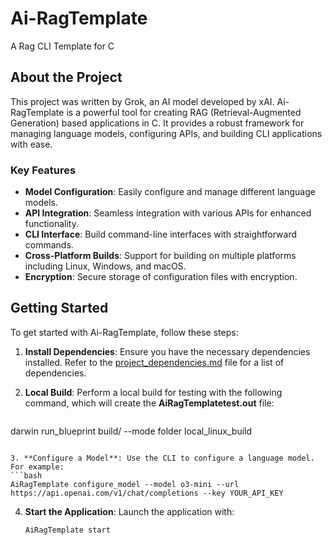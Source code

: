 # Ai-RagTemplate
A Rag CLI Template for C

## About the Project
This project was written by Grok, an AI model developed by xAI. Ai-RagTemplate is a powerful tool for creating RAG (Retrieval-Augmented Generation) based applications in C. It provides a robust framework for managing language models, configuring APIs, and building CLI applications with ease.

### Key Features
- **Model Configuration**: Easily configure and manage different language models.
- **API Integration**: Seamless integration with various APIs for enhanced functionality.
- **CLI Interface**: Build command-line interfaces with straightforward commands.
- **Cross-Platform Builds**: Support for building on multiple platforms including Linux, Windows, and macOS.
- **Encryption**: Secure storage of configuration files with encryption.

## Getting Started
To get started with Ai-RagTemplate, follow these steps:

1. **Install Dependencies**: Ensure you have the necessary dependencies installed. Refer to the [project_dependencies.md](/docs/project_dependencies.md) file for a list of dependencies.

2. **Local Build**: Perform a local build for testing with the following command, which will create the **AiRagTemplatetest.out** file:
   ```bash
darwin run_blueprint build/ --mode folder local_linux_build
   ```

3. **Configure a Model**: Use the CLI to configure a language model. For example:
   ```bash
   AiRagTemplate configure_model --model o3-mini --url https://api.openai.com/v1/chat/completions --key YOUR_API_KEY
   ```

4. **Start the Application**: Launch the application with:
   ```bash
   AiRagTemplate start
   ```


